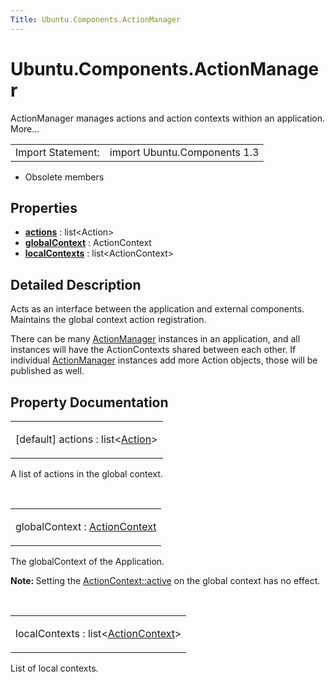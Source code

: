 ```yaml
---
Title: Ubuntu.Components.ActionManager
---
```


# Ubuntu.Components.ActionManager

<span class="subtitle"></span>
<!-- $$$ActionManager-brief -->
<p>ActionManager manages actions and action contexts withion an application. More...</p>
<!-- @@@ActionManager -->
<table class="alignedsummary">
<tr><td class="memItemLeft rightAlign topAlign"> Import Statement:</td><td class="memItemRight bottomAlign"> import Ubuntu.Components 1.3</td></tr></table><ul>
<li>Obsolete members</li>
</ul>
<h2 id="properties">Properties</h2>
<ul>
<li class="fn"><b><b><a href="#actions-prop">actions</a></b></b> : list&lt;Action&gt;</li>
<li class="fn"><b><b><a href="#globalContext-prop">globalContext</a></b></b> : ActionContext</li>
<li class="fn"><b><b><a href="#localContexts-prop">localContexts</a></b></b> : list&lt;ActionContext&gt;</li>
</ul>
<!-- $$$ActionManager-description -->
<h2 id="details">Detailed Description</h2>
</p>
<p>Acts as an interface between the application and external components. Maintains the global context action registration.</p>
<p>There can be many <a href="index.html">ActionManager</a> instances in an application, and all instances will have the ActionContexts shared between each other. If individual <a href="index.html">ActionManager</a> instances add more Action objects, those will be published as well.</p>
<!-- @@@ActionManager -->
<h2>Property Documentation</h2>
<!-- $$$actions -->
<table class="qmlname"><tr valign="top" id="actions-prop"><td class="tblQmlPropNode"><p><span class="qmldefault">[default] </span><span class="name">actions</span> : <span class="type">list</span>&lt;<span class="type"><a href="Ubuntu.Components.Action.md">Action</a></span>&gt;</p></td></tr></table><p>A list of actions in the global context.</p>
<!-- @@@actions -->
<br/>
<!-- $$$globalContext -->
<table class="qmlname"><tr valign="top" id="globalContext-prop"><td class="tblQmlPropNode"><p><span class="name">globalContext</span> : <span class="type"><a href="Ubuntu.Components.ActionContext.md">ActionContext</a></span></p></td></tr></table><p>The globalContext of the Application.</p>
<p><b>Note: </b>Setting the <a href="Ubuntu.Components.ActionContext.md#active-prop">ActionContext::active</a> on the global context has no effect.</p><!-- @@@globalContext -->
<br/>
<!-- $$$localContexts -->
<table class="qmlname"><tr valign="top" id="localContexts-prop"><td class="tblQmlPropNode"><p><span class="name">localContexts</span> : <span class="type">list</span>&lt;<span class="type"><a href="Ubuntu.Components.ActionContext.md">ActionContext</a></span>&gt;</p></td></tr></table><p>List of local contexts.</p>
<!-- @@@localContexts -->
<br/>
